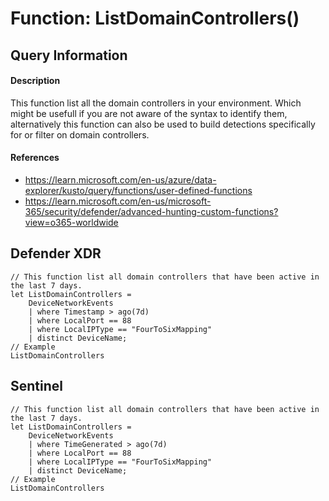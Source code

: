 # Function: ListDomainControllers()

## Query Information

#### Description
This function list all the domain controllers in your environment. Which might be usefull if you are not aware of the syntax to identify them, alternatively this function can also be used to build detections specifically for or filter on domain controllers.

#### References
- https://learn.microsoft.com/en-us/azure/data-explorer/kusto/query/functions/user-defined-functions
- https://learn.microsoft.com/en-us/microsoft-365/security/defender/advanced-hunting-custom-functions?view=o365-worldwide

## Defender XDR
```
// This function list all domain controllers that have been active in the last 7 days. 
let ListDomainControllers =
    DeviceNetworkEvents
    | where Timestamp > ago(7d)
    | where LocalPort == 88
    | where LocalIPType == "FourToSixMapping"
    | distinct DeviceName;
// Example    
ListDomainControllers
```
## Sentinel
```
// This function list all domain controllers that have been active in the last 7 days. 
let ListDomainControllers =
    DeviceNetworkEvents
    | where TimeGenerated > ago(7d)
    | where LocalPort == 88
    | where LocalIPType == "FourToSixMapping"
    | distinct DeviceName;
// Example    
ListDomainControllers
```

